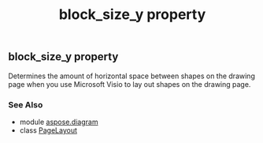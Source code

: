 ﻿---
title: block_size_y property
second_title: Aspose.Diagram for Python via .NET API References
description: 
type: docs
weight: 70
url: /python-net/aspose.diagram/pagelayout/block_size_y/
is_root: false
---

## block_size_y property


Determines the amount of horizontal space between shapes on the drawing page when you use Microsoft Visio to lay out shapes on the drawing page.

### See Also
* module [aspose.diagram](../../)
* class [PageLayout](/diagram/python-net/aspose.diagram/pagelayout)
